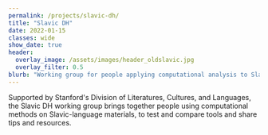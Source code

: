 ```yaml
---
permalink: /projects/slavic-dh/
title: "Slavic DH"
date: 2022-01-15
classes: wide
show_date: true
header:
  overlay_image: /assets/images/header_oldslavic.jpg
  overlay_filter: 0.5
blurb: "Working group for people applying computational analysis to Slavic-language materials."
---
```


Supported by Stanford's Division of Literatures, Cultures, and Languages, the Slavic DH working group brings together people using computational methods on Slavic-language materials, to test and compare tools and share tips and resources.